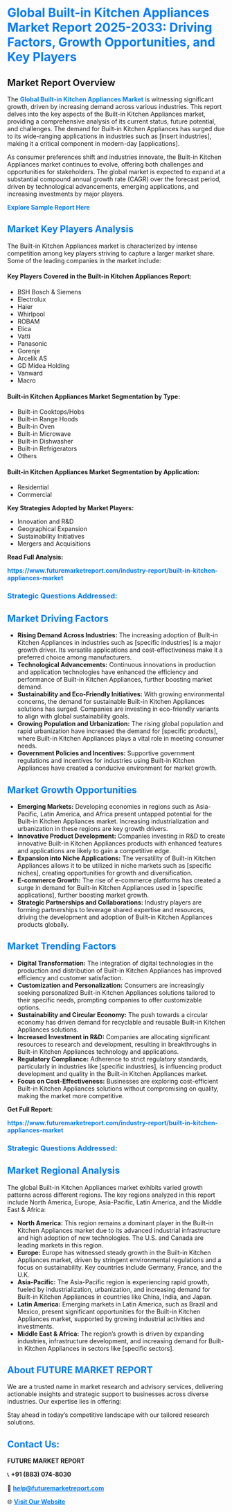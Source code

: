 <h1 style="color: #007BFF;">Global Built-in Kitchen Appliances Market Report 2025-2033: Driving Factors, Growth Opportunities, and Key Players</h1>

<section id="overview">
<h2>Market Report Overview</h2>
<p>The <a href="https://www.futuremarketreport.com/industry-report/built-in-kitchen-appliances-market" style="color: #007BFF; text-decoration: none;"><strong>Global Built-in Kitchen Appliances Market</strong></a> is witnessing significant growth, driven by increasing demand across various industries. This report delves into the key aspects of the Built-in Kitchen Appliances market, providing a comprehensive analysis of its current status, future potential, and challenges. The demand for Built-in Kitchen Appliances has surged due to its wide-ranging applications in industries such as [insert industries], making it a critical component in modern-day [applications].</p>
<p>As consumer preferences shift and industries innovate, the Built-in Kitchen Appliances market continues to evolve, offering both challenges and opportunities for stakeholders. The global market is expected to expand at a substantial compound annual growth rate (CAGR) over the forecast period, driven by technological advancements, emerging applications, and increasing investments by major players.</p>
</section>

<section id="overview">
<p><a href="https://www.futuremarketreport.com/request-sample/reportId=86070" style="color: #007BFF; text-decoration: none;"><strong>Explore Sample Report Here</strong></a></p>
</section>

<section id="key-players">
<h2 style="color: #007BFF;">Market Key Players Analysis</h2>
<p>The Built-in Kitchen Appliances market is characterized by intense competition among key players striving to capture a larger market share. Some of the leading companies in the market include:</p>
<h4>Key Players Covered in the Built-in Kitchen Appliances Report:</h4>
<ul><li>BSH Bosch &amp; Siemens</li><li>Electrolux</li><li>Haier</li><li>Whirlpool</li><li>ROBAM</li><li>Elica</li><li>Vatti</li><li>Panasonic</li><li>Gorenje</li><li>Arcelik AS</li><li>GD Midea Holding</li><li>Vanward</li><li>Macro</li></ul>
<h4>Built-in Kitchen Appliances Market Segmentation by Type:</h4>
<ul><li>Built-in Cooktops/Hobs</li><li>Built-in Range Hoods</li><li>Built-in Oven</li><li>Built-in Microwave</li><li>Built-in Dishwasher</li><li>Built-in Refrigerators</li><li>Others</li></ul>

<h4>Built-in Kitchen Appliances Market Segmentation by Application:</h4>
<ul><li>Residential</li><li>Commercial</li></ul>
<p><strong>Key Strategies Adopted by Market Players:</strong></p>
<ul>
<li>Innovation and R&D</li>
<li>Geographical Expansion</li>
<li>Sustainability Initiatives</li>
<li>Mergers and Acquisitions</li>
</ul>
</section>

<section>
<p><strong>Read Full Analysis: </strong></p><a href="https://www.futuremarketreport.com/industry-report/built-in-kitchen-appliances-market" style="color: #007BFF; text-decoration: none;"><strong>https://www.futuremarketreport.com/industry-report/built-in-kitchen-appliances-market</strong></a>
<h3 style="color: #007BFF;">Strategic Questions Addressed:</h3>
</section>

<section id="driving-factors">
<h2 style="color: #007BFF;">Market Driving Factors</h2>
<ul>
<li><strong>Rising Demand Across Industries:</strong> The increasing adoption of Built-in Kitchen Appliances in industries such as [specific industries] is a major growth driver. Its versatile applications and cost-effectiveness make it a preferred choice among manufacturers.</li>
<li><strong>Technological Advancements:</strong> Continuous innovations in production and application technologies have enhanced the efficiency and performance of Built-in Kitchen Appliances, further boosting market demand.</li>
<li><strong>Sustainability and Eco-Friendly Initiatives:</strong> With growing environmental concerns, the demand for sustainable Built-in Kitchen Appliances solutions has surged. Companies are investing in eco-friendly variants to align with global sustainability goals.</li>
<li><strong>Growing Population and Urbanization:</strong> The rising global population and rapid urbanization have increased the demand for [specific products], where Built-in Kitchen Appliances plays a vital role in meeting consumer needs.</li>
<li><strong>Government Policies and Incentives:</strong> Supportive government regulations and incentives for industries using Built-in Kitchen Appliances have created a conducive environment for market growth.</li>
</ul>
</section>

<section id="growth-opportunities">
<h2 style="color: #007BFF;">Market Growth Opportunities</h2>
<ul>
<li><strong>Emerging Markets:</strong> Developing economies in regions such as Asia-Pacific, Latin America, and Africa present untapped potential for the Built-in Kitchen Appliances market. Increasing industrialization and urbanization in these regions are key growth drivers.</li>
<li><strong>Innovative Product Development:</strong> Companies investing in R&D to create innovative Built-in Kitchen Appliances products with enhanced features and applications are likely to gain a competitive edge.</li>
<li><strong>Expansion into Niche Applications:</strong> The versatility of Built-in Kitchen Appliances allows it to be utilized in niche markets such as [specific niches], creating opportunities for growth and diversification.</li>
<li><strong>E-commerce Growth:</strong> The rise of e-commerce platforms has created a surge in demand for Built-in Kitchen Appliances used in [specific applications], further boosting market growth.</li>
<li><strong>Strategic Partnerships and Collaborations:</strong> Industry players are forming partnerships to leverage shared expertise and resources, driving the development and adoption of Built-in Kitchen Appliances products globally.</li>
</ul>
</section>

<section id="trending-factors">
<h2 style="color: #007BFF;">Market Trending Factors</h2>
<ul>
<li><strong>Digital Transformation:</strong> The integration of digital technologies in the production and distribution of Built-in Kitchen Appliances has improved efficiency and customer satisfaction.</li>
<li><strong>Customization and Personalization:</strong> Consumers are increasingly seeking personalized Built-in Kitchen Appliances solutions tailored to their specific needs, prompting companies to offer customizable options.</li>
<li><strong>Sustainability and Circular Economy:</strong> The push towards a circular economy has driven demand for recyclable and reusable Built-in Kitchen Appliances solutions.</li>
<li><strong>Increased Investment in R&D:</strong> Companies are allocating significant resources to research and development, resulting in breakthroughs in Built-in Kitchen Appliances technology and applications.</li>
<li><strong>Regulatory Compliance:</strong> Adherence to strict regulatory standards, particularly in industries like [specific industries], is influencing product development and quality in the Built-in Kitchen Appliances market.</li>
<li><strong>Focus on Cost-Effectiveness:</strong> Businesses are exploring cost-efficient Built-in Kitchen Appliances solutions without compromising on quality, making the market more competitive.</li>
</ul>
</section>

<section>
<p><strong>Get Full Report: </strong></p><a href="https://www.futuremarketreport.com/industry-report/built-in-kitchen-appliances-market" style="color: #007BFF; text-decoration: none;"><strong>https://www.futuremarketreport.com/industry-report/built-in-kitchen-appliances-market</strong></a>
<h3 style="color: #007BFF;">Strategic Questions Addressed:</h3>
</section>


<section id="regional-analysis">
<h2 style="color: #007BFF;">Market Regional Analysis</h2>
<p>The global Built-in Kitchen Appliances market exhibits varied growth patterns across different regions. The key regions analyzed in this report include North America, Europe, Asia-Pacific, Latin America, and the Middle East & Africa:</p>
<ul>
<li><strong>North America:</strong> This region remains a dominant player in the Built-in Kitchen Appliances market due to its advanced industrial infrastructure and high adoption of new technologies. The U.S. and Canada are leading markets in this region.</li>
<li><strong>Europe:</strong> Europe has witnessed steady growth in the Built-in Kitchen Appliances market, driven by stringent environmental regulations and a focus on sustainability. Key countries include Germany, France, and the U.K.</li>
<li><strong>Asia-Pacific:</strong> The Asia-Pacific region is experiencing rapid growth, fueled by industrialization, urbanization, and increasing demand for Built-in Kitchen Appliances in countries like China, India, and Japan.</li>
<li><strong>Latin America:</strong> Emerging markets in Latin America, such as Brazil and Mexico, present significant opportunities for the Built-in Kitchen Appliances market, supported by growing industrial activities and investments.</li>
<li><strong>Middle East & Africa:</strong> The region’s growth is driven by expanding industries, infrastructure development, and increasing demand for Built-in Kitchen Appliances in sectors like [specific sectors].</li>
</ul>
</section>

<footer>
<h2 style="color: #007BFF;">About FUTURE MARKET REPORT</h2>
<p>We are a trusted name in market research and advisory services, delivering actionable insights and strategic support to businesses across diverse industries. Our expertise lies in offering:</p>

<p>Stay ahead in today’s competitive landscape with our tailored research solutions.</p>

<h2 style="color: #007BFF;">Contact Us:</h2>
<p><strong>FUTURE MARKET REPORT</strong></p>
<p>📞 <strong>+91 (883) 074-8030</strong></p>
<p>📧 <strong><a href="mailto:help@futuremarketreport.com" style="color: #007BFF;">help@futuremarketreport.com</a></strong></p>
<p>🌐 <strong><a href="https://www.futuremarketreport.com/" style="color: #007BFF;">Visit Our Website</a></strong></p>
</footer>